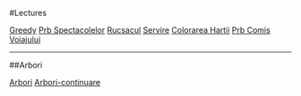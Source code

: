 #Lectures

[Greedy](/school/greedy.html)
[Prb Spectacolelor](/school/spectacole.html)
[Rucsacul](/school/rucsacul.html)
[Servire](/school/servire.html)
[Colorarea Hartii](/school/colorareaHartii.html)
[Prb Comis Voiajului](/school/comisVoiajorului.html)

-----------

##Arbori

[Arbori](/school/arbori.html)
[Arbori-continuare](/school/arboriBinariApl.html)
